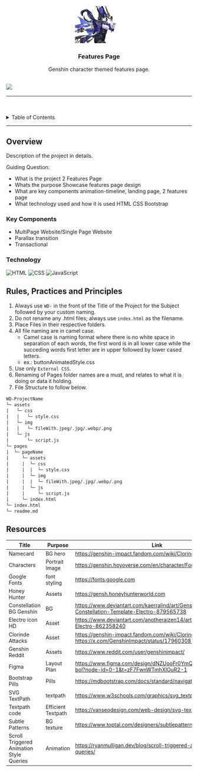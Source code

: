 <a name="readme-top">

<br/>

<br />
<div align="center">
  <a href="https://github.com/francesca1018/">
  <!-- TODO: If you want to add logo or banner you can add it here -->
    <img src="./assets/img/clorinde.png"
    width="130" height="100">
  </a>
<!-- TODO: Change Title to the name of the title of your Project -->
  <h3 align="center">Features Page</h3>
</div>
<!-- TODO: Make a short description -->
<div align="center">
Genshin character themed features page.</div>

<br />

<!-- TODO: Change the zyx-0314 into your github username  -->
<!-- TODO: Change the WD-Template-Project into the same name of your folder -->
![](https://visit-counter.vercel.app/counter.png?page=francesca1018/WD-Seatwork4)

---

<br />
<br />

<!-- TODO: If you want to add more layers for your readme -->
<details>
  <summary>Table of Contents</summary>
  <ol>
    <li>
      <a href="#overview">Overview</a>
      <ol>
        <li>
          <a href="#key-components">Key Components</a>
        </li>
        <li>
          <a href="#technology">Technology</a>
        </li>
      </ol>
    </li>
    <li>
      <a href="#rule,-practices-and-principles">Rules, Practices and Principles</a>
    </li>
    <li>
      <a href="#resources">Resources</a>
    </li>
  </ol>
</details>

---

## Overview

<!-- TODO: To be changed -->
<!-- The following are just sample -->
Description of the project in details.

Guiding Question:
- What is the project
2 Features Page
- Whats the purpose
Showcase features page design
- What are key components
animation-timeline, landing page, 2 features page
- What technology used and how it is used
HTML CSS Bootstrap

### Key Components
<!-- TODO: List of Key Components -->
<!-- The following are just sample -->
- MultiPage Website/Single Page Website
- Parallax transition
- Transactional

### Technology
<!-- TODO: List of Technology Used -->
![HTML](https://img.shields.io/badge/HTML-E34F26?style=for-the-badge&logo=html5&logoColor=white)
![CSS](https://img.shields.io/badge/CSS-1572B6?style=for-the-badge&logo=css3&logoColor=white)
![JavaScript](https://img.shields.io/badge/JavaScript-F7DF1E?style=for-the-badge&logo=javascript&logoColor=white)

## Rules, Practices and Principles
1. Always use `WD-` in the front of the Title of the Project for the Subject followed by your custom naming.
2. Do not rename any .html files; always use `index.html` as the filename.
3. Place Files in their respective folders.
4. All file naming are in camel case.
   - Camel case is naming format where there is no white space in separation of each words, the first word is in all lower case while the succeding words first letter are in upper followed by lower cased letters.
   - ex.: buttonAnimatedStyle.css
5. Use only `External CSS`.
6. Renaming of Pages folder names are a must, and relates to what it is doing or data it holding.
7. File Structure to follow below.

```
WD-ProjectName
└─ assets
|   └─ css
|   |   └─ style.css
|   └─ img
|   |   └─ fileWith.jpeg/.jpg/.webp/.png
|   └─ js
|       └─ script.js
└─ pages
|  └─ pageName
|     └─ assets
|     |  └─ css
|     |  |  └─ style.css
|     |  └─ img
|     |  |  └─ fileWith.jpeg/.jpg/.webp/.png
|     |  └─ js
|     |     └─ script.js
|     └─ index.html
└─ index.html
└─ readme.md
```

## Resources

<!-- TODO: Add References -->
| Title | Purpose | Link |
|-|-|-|
| Namecard | BG hero | https://genshin-impact.fandom.com/wiki/Clorinde/Gallery |
| Characters | Portrait Image | https://genshin.hoyoverse.com/en/character/Fontaine?char=12 |
| Google Fonts | font styling | https://fonts.google.com |
| Honey Hunter | Assets | https://gensh.honeyhunterworld.com |
| Constellation BG Genshin | BG | https://www.deviantart.com/kaerralind/art/Genshin-Impact-Constellation-Template-Electro-879565738 |
| Electro icon HD | Asset | https://www.deviantart.com/anotheraizen14/art/Genshin-Impact-Electro-862358240 |
| Clorinde Attacks | Asset | https://genshin-impact.fandom.com/wiki/Clorinde/Gallery, https://x.com/GenshinImpact/status/1796030874166984715|
| Genshin Reddit | Assets | https://www.reddit.com/user/genshinimpact/ |
| Figma | Layout Plan | https://www.figma.com/design/dNZUooFr0YmQJaAumunSwB/we-bol?node-id=0-1&t=zF7FwnWTmhXlOuR2-1 |
| Bootstrap Pills | Pills | https://mdbootstrap.com/docs/standard/navigation/pills/ |
| SVG TextPath | textpath | https://www.w3schools.com/graphics/svg_textpath.asp |
| Textpath code | Efficient Textpath | https://vanseodesign.com/web-design/svg-text-on-pathpart-2/ |
| Subtle Patterns | BG texture | https://www.toptal.com/designers/subtlepatterns/ |
| Scroll Triggered Animation Style Queries | Animation | https://ryanmulligan.dev/blog/scroll-triggered-animations-style-queries/ |